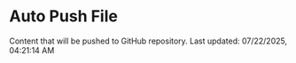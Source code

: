 # Auto Push File

Content that will be pushed to GitHub repository.
Last updated: 07/22/2025, 04:21:14 AM